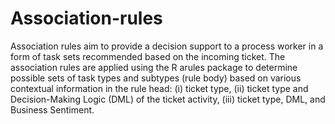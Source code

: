 # Association-rules
Association rules aim to provide a decision support to a process worker in a form of task sets recommended based on the incoming ticket. The association rules are applied using the R arules package to determine possible sets of task types and subtypes (rule body) based on various contextual information in the rule head: (i) ticket type, (ii) ticket type and Decision-Making Logic (DML) of the ticket activity, (iii) ticket type, DML, and Business Sentiment.
